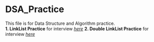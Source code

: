 # DSA_Practice

This file is for Data Structure and Algorithm practice.<br>
**1. LinkList Practice** for interview  *[here](./LinkedListQuestion.md)*
**2. Double LinkList Practice** for interview  *[here](./DoubleLinkedList.md)*
